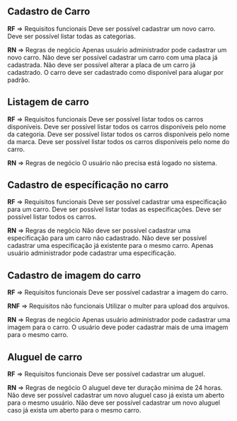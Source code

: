 ## Cadastro de Carro

**RF** => Requisitos funcionais
Deve ser possível cadastrar um novo carro.
Deve ser possível listar todas as categorias.

**RN** => Regras de negócio
Apenas usuário administrador pode cadastrar um novo carro.
Não deve ser possível cadastrar um carro com uma placa já cadastrada.
Não deve ser possível alterar a placa de um carro já cadastrado.
O carro deve ser cadastrado como disponível para alugar por padrão.

## Listagem de carro

**RF** => Requisitos funcionais
Deve ser possível listar todos os carros disponíveis.
Deve ser possível listar todos os carros disponíveis pelo nome da categoria.
Deve ser possível listar todos os carros disponíveis pelo nome da marca.
Deve ser possível listar todos os carros disponíveis pelo nome do carro.

**RN** => Regras de negócio
O usuário não precisa está logado no sistema.

## Cadastro de específicação no carro 

**RF** => Requisitos funcionais
Deve ser possível cadastrar uma especificação para um carro.
Deve ser possível listar todas as especificações.
Deve ser possível listar todos os carros.

**RN** => Regras de negócio
Não deve ser possível cadastrar uma especificação para um carro não cadastrado.
Não deve ser possível cadastrar uma especificação já existente para o mesmo carro.
Apenas usuário administrador pode cadastrar uma especificação.

## Cadastro de imagem do carro

**RF** => Requisitos funcionais
Deve ser possível cadastrar a imagem do carro.

**RNF** => Requisitos não funcionais
Utilizar o multer para upload dos arquivos.

**RN** => Regras de negócio
Apenas usuário administrador pode cadastrar uma imagem para o carro.
O usuário deve poder cadastrar mais de uma imagem para o mesmo carro.

## Aluguel de carro

**RF** => Requisitos funcionais
Deve ser possível cadastrar um aluguel.

**RN** => Regras de negócio
O aluguel deve ter duração minima de 24 horas.
Não deve ser possível cadastrar um novo aluguel caso já exista um aberto para o mesmo usuário.
Não deve ser possível cadastrar um novo aluguel caso já exista um aberto para o mesmo carro.


